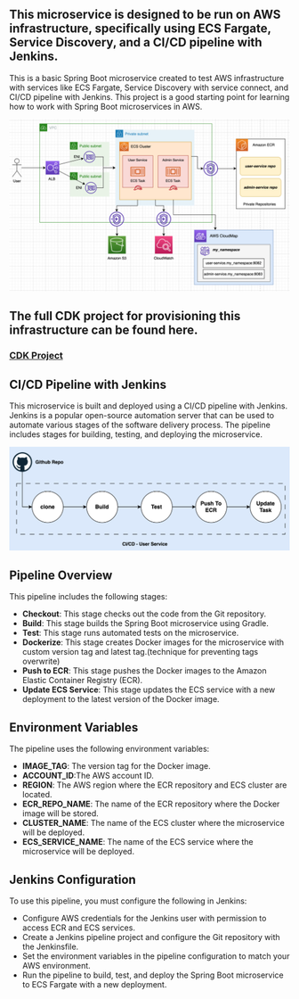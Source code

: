 ## This microservice is designed to be run on AWS infrastructure, specifically using ECS Fargate, Service Discovery, and a CI/CD pipeline with Jenkins.

This is a basic Spring Boot microservice created to test AWS infrastructure with services like ECS Fargate, Service Discovery with service connect, and CI/CD pipeline with Jenkins. This project is a good starting point for learning how to work with Spring Boot microservices in AWS.

![Alt text](images/arch.png?raw=true "Optional Title")

## The full CDK project for provisioning this infrastructure can be found here.
### [CDK Project](https://github.com/peaqock-financials/cdk-fargate-alb-project.git)



## CI/CD Pipeline with Jenkins

This microservice is built and deployed using a CI/CD pipeline with Jenkins. Jenkins is a popular open-source automation server that can be used to automate various stages of the software delivery process. The pipeline includes stages for building, testing, and deploying the microservice.

![Alt text](images/pipe.png?raw=true "Optional Title")

## Pipeline Overview

This pipeline includes the following stages:

 * **Checkout**: This stage checks out the code from the Git repository.
 * **Build**: This stage builds the Spring Boot microservice using Gradle.
 * **Test**: This stage runs automated tests on the microservice.
 * **Dockerize**: This stage creates Docker images for the microservice with custom version tag and latest tag.(technique for preventing tags overwrite)
 * **Push to ECR**: This stage pushes the Docker images to the Amazon Elastic Container Registry (ECR).
 * **Update ECS Service**: This stage updates the ECS service with a new deployment to the latest version of the Docker image.
 
## Environment Variables

The pipeline uses the following environment variables:

 * **IMAGE_TAG**: The version tag for the Docker image.
 * **ACCOUNT_ID**:The AWS account ID.
 * **REGION**: The AWS region where the ECR repository and ECS cluster are located.
 * **ECR_REPO_NAME**: The name of the ECR repository where the Docker image will be stored.
 * **CLUSTER_NAME**: The name of the ECS cluster where the microservice will be deployed.
 * **ECS_SERVICE_NAME**: The name of the ECS service where the microservice will be deployed.
 
## Jenkins Configuration

To use this pipeline, you must configure the following in Jenkins:

  * Configure AWS credentials for the Jenkins user with permission to access ECR and ECS services.
  * Create a Jenkins pipeline project and configure the Git repository with the Jenkinsfile.
  * Set the environment variables in the pipeline configuration to match your AWS environment.
  * Run the pipeline to build, test, and deploy the Spring Boot microservice to ECS Fargate with a new deployment.
